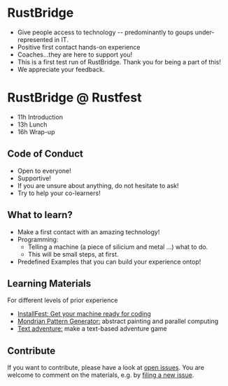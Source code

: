 
RustBridge
==========
* Give people access to technology -- predominantly to goups under-represented in IT.
* Positive first contact hands-on experience
* Coaches...they are here to support you!
* This is a first test run of RustBridge. Thank you for being a part of this! 
* We appreciate your feedback.

RustBridge @ Rustfest
=====================

* 11h Introduction
* 13h Lunch
* 16h Wrap-up

Code of Conduct
---------------
* Open to everyone!
* Supportive!
* If you are unsure about anything, do not hesitate to ask!
* Try to help your co-learners!

What to learn?
----------------
* Make a first contact with an amazing technology!
* Programming: 
    * Telling a machine (a piece of silicium and metal ...) what to do.
    * This will be small steps, at first.
* Predefined Examples that you can build your experience ontop!

Learning Materials 
--------------------
For different levels of prior experience
* [InstallFest: Get your machine ready for coding](https://github.com/rust-community/rustbridge/blob/master/workshops/installfest/user-guide.md)
* [Mondrian Pattern Generator:](https://github.com/rust-community/rustbridge/tree/master/workshops/mondrian-pattern) abstract painting and parallel computing
* [Text adventure:](https://github.com/rust-community/rustbridge/tree/master/workshops/textadventure) make a text-based adventure game


Contribute
----------

If you want to contribute, please have a look at [open issues](https://github.com/rust-community/rustbridge/issues). You are welcome to comment on the materials, e.g. by [filing a new issue](https://github.com/rust-community/rustbridge/issues/new).
